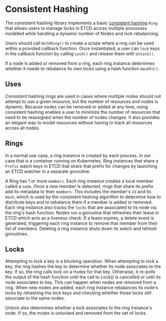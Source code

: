 # Consistent Hashing
The consistent hashing library implements a basic 
[consistent hashing](https://ably.com/blog/implementing-efficient-consistent-hashing) `Ring` that allows users to manage 
locks in ETCD across multiple processes modelled while handling a dynamic number of Nodes and lock rebalancing.

Users should call `WithRing()` to create a scope where a ring can be used within a provided callback function. 
Once instantiated, a user can `lock` keys in the callback function by calling `Lock()` and release them with `Unlock()`.

If a node is added or removed from a ring, each ring instance determines whether it needs to rebalance its own locks 
using a hash function `HashFn()`.

## Uses
Consistent hashing rings are used in cases where multiple nodes should not attempt to use a given resource, but the
number of resources and nodes is dynamic. Because nodes can be removed or added at any time, using consistent hashing
enables a user to minimize the number of resources that need to be reassigned when the number of nodes changes. It also
provides an elegant way to model resources without having to track all resources across all nodes.

## Rings
In a normal use case, a ring instance is created by each process. In our case that is a container running on Kubernetes.
Ring instances that share a `Prefix` watch keys in ETCD that share that prefix for changes by launching an ETCD watcher
in a separate goroutine.

A Ring has 1 or more `members`. Each ring instance creates a local member called a `node`. Once a new member is detected, 
rings that share its prefix add its metadata to their `members`. This includes the member's `Id` and its `Hash`, which 
is used by the consistent hashing algorithm to determine how to distribute keys and to rebalance them if a member is 
added or removed. Each ring instance also tracks the `locks` that are associated to its node via the ring's hash function.
Nodes run a goroutine that refreshes their lease in ETCD which acts as a liveness check. If a lease expires,
a delete event is generated, triggering each ring instance to remove that member from their list of members. Deleting a 
ring instance shuts down its watch and refresh goroutines.

## Locks
Attempting to lock a key is a blocking operation. When attempting to lock a key, the ring hashes the key to determine 
whether its node associates to the key. If so, the ring calls lock on a mutex for that key. Otherwise, it re-polls the 
output of the hash function until the call to Lock() is cancelled or until its node associates to key. This can happen 
when nodes are removed from a ring. When new nodes are added, each ring instance rebalances its node's locks by 
rehashing the lock keys and checking whether those locks still associate to the same nodes.

Unlock also determines whether a lock associates to the ring instance's node. If so, the mutex is 
unlocked and removed from the set of locks.
